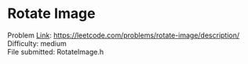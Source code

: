 # Rotate Image
Problem [Link](https://leetcode.com/problems/rotate-image/description/): https://leetcode.com/problems/rotate-image/description/  
Difficulty: medium  
File submitted: RotateImage.h
